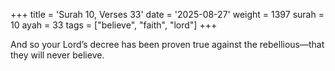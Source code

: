 +++
title = 'Surah 10, Verses 33'
date = '2025-08-27'
weight = 1397
surah = 10
ayah = 33
tags = ["believe", "faith", "lord"]
+++

And so your Lord’s decree has been proven true against the rebellious—that they will never believe.